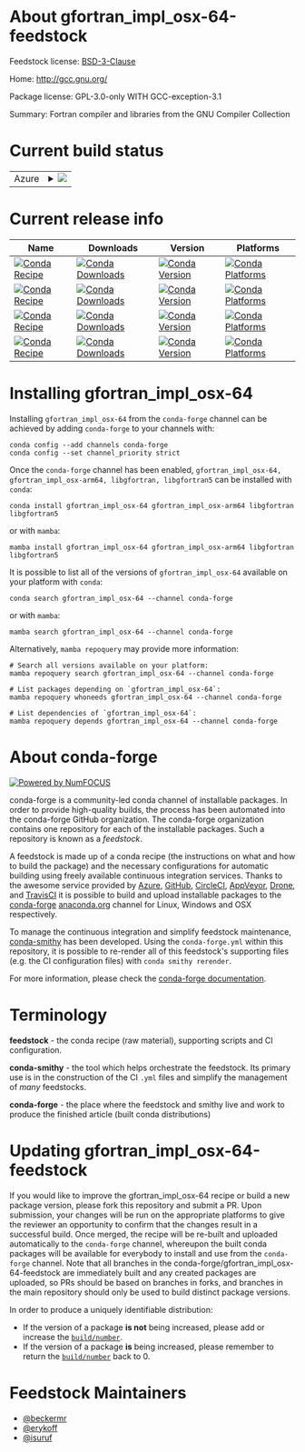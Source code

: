 About gfortran_impl_osx-64-feedstock
====================================

Feedstock license: [BSD-3-Clause](https://github.com/conda-forge/gfortran_impl_osx-64-feedstock/blob/main/LICENSE.txt)

Home: http://gcc.gnu.org/

Package license: GPL-3.0-only WITH GCC-exception-3.1

Summary: Fortran compiler and libraries from the GNU Compiler Collection

Current build status
====================


<table>
    
  <tr>
    <td>Azure</td>
    <td>
      <details>
        <summary>
          <a href="https://dev.azure.com/conda-forge/feedstock-builds/_build/latest?definitionId=6149&branchName=main">
            <img src="https://dev.azure.com/conda-forge/feedstock-builds/_apis/build/status/gfortran_impl_osx-64-feedstock?branchName=main">
          </a>
        </summary>
        <table>
          <thead><tr><th>Variant</th><th>Status</th></tr></thead>
          <tbody><tr>
              <td>linux_64_cross_target_platformosx-64gfortran_maj_ver13gfortran_version13.4.0macos_machinex86_64-apple-darwin13.4.0</td>
              <td>
                <a href="https://dev.azure.com/conda-forge/feedstock-builds/_build/latest?definitionId=6149&branchName=main">
                  <img src="https://dev.azure.com/conda-forge/feedstock-builds/_apis/build/status/gfortran_impl_osx-64-feedstock?branchName=main&jobName=linux&configuration=linux%20linux_64_cross_target_platformosx-64gfortran_maj_ver13gfortran_version13.4.0macos_machinex86_64-apple-darwin13.4.0" alt="variant">
                </a>
              </td>
            </tr><tr>
              <td>linux_64_cross_target_platformosx-64gfortran_maj_ver14gfortran_version14.3.0macos_machinex86_64-apple-darwin13.4.0</td>
              <td>
                <a href="https://dev.azure.com/conda-forge/feedstock-builds/_build/latest?definitionId=6149&branchName=main">
                  <img src="https://dev.azure.com/conda-forge/feedstock-builds/_apis/build/status/gfortran_impl_osx-64-feedstock?branchName=main&jobName=linux&configuration=linux%20linux_64_cross_target_platformosx-64gfortran_maj_ver14gfortran_version14.3.0macos_machinex86_64-apple-darwin13.4.0" alt="variant">
                </a>
              </td>
            </tr><tr>
              <td>linux_64_cross_target_platformosx-64gfortran_maj_ver15gfortran_version15.2.0macos_machinex86_64-apple-darwin13.4.0</td>
              <td>
                <a href="https://dev.azure.com/conda-forge/feedstock-builds/_build/latest?definitionId=6149&branchName=main">
                  <img src="https://dev.azure.com/conda-forge/feedstock-builds/_apis/build/status/gfortran_impl_osx-64-feedstock?branchName=main&jobName=linux&configuration=linux%20linux_64_cross_target_platformosx-64gfortran_maj_ver15gfortran_version15.2.0macos_machinex86_64-apple-darwin13.4.0" alt="variant">
                </a>
              </td>
            </tr><tr>
              <td>linux_64_cross_target_platformosx-arm64gfortran_maj_ver13gfortran_version13.4.0macos_machinearm64-apple-darwin20.0.0</td>
              <td>
                <a href="https://dev.azure.com/conda-forge/feedstock-builds/_build/latest?definitionId=6149&branchName=main">
                  <img src="https://dev.azure.com/conda-forge/feedstock-builds/_apis/build/status/gfortran_impl_osx-64-feedstock?branchName=main&jobName=linux&configuration=linux%20linux_64_cross_target_platformosx-arm64gfortran_maj_ver13gfortran_version13.4.0macos_machinearm64-apple-darwin20.0.0" alt="variant">
                </a>
              </td>
            </tr><tr>
              <td>linux_64_cross_target_platformosx-arm64gfortran_maj_ver14gfortran_version14.3.0macos_machinearm64-apple-darwin20.0.0</td>
              <td>
                <a href="https://dev.azure.com/conda-forge/feedstock-builds/_build/latest?definitionId=6149&branchName=main">
                  <img src="https://dev.azure.com/conda-forge/feedstock-builds/_apis/build/status/gfortran_impl_osx-64-feedstock?branchName=main&jobName=linux&configuration=linux%20linux_64_cross_target_platformosx-arm64gfortran_maj_ver14gfortran_version14.3.0macos_machinearm64-apple-darwin20.0.0" alt="variant">
                </a>
              </td>
            </tr><tr>
              <td>linux_64_cross_target_platformosx-arm64gfortran_maj_ver15gfortran_version15.2.0macos_machinearm64-apple-darwin20.0.0</td>
              <td>
                <a href="https://dev.azure.com/conda-forge/feedstock-builds/_build/latest?definitionId=6149&branchName=main">
                  <img src="https://dev.azure.com/conda-forge/feedstock-builds/_apis/build/status/gfortran_impl_osx-64-feedstock?branchName=main&jobName=linux&configuration=linux%20linux_64_cross_target_platformosx-arm64gfortran_maj_ver15gfortran_version15.2.0macos_machinearm64-apple-darwin20.0.0" alt="variant">
                </a>
              </td>
            </tr><tr>
              <td>osx_64_cross_target_platformosx-64gfortran_maj_ver13gfortran_version13.4.0macos_machinex86_64-apple-darwin13.4.0</td>
              <td>
                <a href="https://dev.azure.com/conda-forge/feedstock-builds/_build/latest?definitionId=6149&branchName=main">
                  <img src="https://dev.azure.com/conda-forge/feedstock-builds/_apis/build/status/gfortran_impl_osx-64-feedstock?branchName=main&jobName=osx&configuration=osx%20osx_64_cross_target_platformosx-64gfortran_maj_ver13gfortran_version13.4.0macos_machinex86_64-apple-darwin13.4.0" alt="variant">
                </a>
              </td>
            </tr><tr>
              <td>osx_64_cross_target_platformosx-64gfortran_maj_ver14gfortran_version14.3.0macos_machinex86_64-apple-darwin13.4.0</td>
              <td>
                <a href="https://dev.azure.com/conda-forge/feedstock-builds/_build/latest?definitionId=6149&branchName=main">
                  <img src="https://dev.azure.com/conda-forge/feedstock-builds/_apis/build/status/gfortran_impl_osx-64-feedstock?branchName=main&jobName=osx&configuration=osx%20osx_64_cross_target_platformosx-64gfortran_maj_ver14gfortran_version14.3.0macos_machinex86_64-apple-darwin13.4.0" alt="variant">
                </a>
              </td>
            </tr><tr>
              <td>osx_64_cross_target_platformosx-64gfortran_maj_ver15gfortran_version15.2.0macos_machinex86_64-apple-darwin13.4.0</td>
              <td>
                <a href="https://dev.azure.com/conda-forge/feedstock-builds/_build/latest?definitionId=6149&branchName=main">
                  <img src="https://dev.azure.com/conda-forge/feedstock-builds/_apis/build/status/gfortran_impl_osx-64-feedstock?branchName=main&jobName=osx&configuration=osx%20osx_64_cross_target_platformosx-64gfortran_maj_ver15gfortran_version15.2.0macos_machinex86_64-apple-darwin13.4.0" alt="variant">
                </a>
              </td>
            </tr><tr>
              <td>osx_64_cross_target_platformosx-arm64gfortran_maj_ver13gfortran_version13.4.0macos_machinearm64-apple-darwin20.0.0</td>
              <td>
                <a href="https://dev.azure.com/conda-forge/feedstock-builds/_build/latest?definitionId=6149&branchName=main">
                  <img src="https://dev.azure.com/conda-forge/feedstock-builds/_apis/build/status/gfortran_impl_osx-64-feedstock?branchName=main&jobName=osx&configuration=osx%20osx_64_cross_target_platformosx-arm64gfortran_maj_ver13gfortran_version13.4.0macos_machinearm64-apple-darwin20.0.0" alt="variant">
                </a>
              </td>
            </tr><tr>
              <td>osx_64_cross_target_platformosx-arm64gfortran_maj_ver14gfortran_version14.3.0macos_machinearm64-apple-darwin20.0.0</td>
              <td>
                <a href="https://dev.azure.com/conda-forge/feedstock-builds/_build/latest?definitionId=6149&branchName=main">
                  <img src="https://dev.azure.com/conda-forge/feedstock-builds/_apis/build/status/gfortran_impl_osx-64-feedstock?branchName=main&jobName=osx&configuration=osx%20osx_64_cross_target_platformosx-arm64gfortran_maj_ver14gfortran_version14.3.0macos_machinearm64-apple-darwin20.0.0" alt="variant">
                </a>
              </td>
            </tr><tr>
              <td>osx_64_cross_target_platformosx-arm64gfortran_maj_ver15gfortran_version15.2.0macos_machinearm64-apple-darwin20.0.0</td>
              <td>
                <a href="https://dev.azure.com/conda-forge/feedstock-builds/_build/latest?definitionId=6149&branchName=main">
                  <img src="https://dev.azure.com/conda-forge/feedstock-builds/_apis/build/status/gfortran_impl_osx-64-feedstock?branchName=main&jobName=osx&configuration=osx%20osx_64_cross_target_platformosx-arm64gfortran_maj_ver15gfortran_version15.2.0macos_machinearm64-apple-darwin20.0.0" alt="variant">
                </a>
              </td>
            </tr><tr>
              <td>osx_arm64_cross_target_platformosx-64gfortran_maj_ver13gfortran_version13.4.0macos_machinex86_64-apple-darwin13.4.0</td>
              <td>
                <a href="https://dev.azure.com/conda-forge/feedstock-builds/_build/latest?definitionId=6149&branchName=main">
                  <img src="https://dev.azure.com/conda-forge/feedstock-builds/_apis/build/status/gfortran_impl_osx-64-feedstock?branchName=main&jobName=osx&configuration=osx%20osx_arm64_cross_target_platformosx-64gfortran_maj_ver13gfortran_version13.4.0macos_machinex86_64-apple-darwin13.4.0" alt="variant">
                </a>
              </td>
            </tr><tr>
              <td>osx_arm64_cross_target_platformosx-64gfortran_maj_ver14gfortran_version14.3.0macos_machinex86_64-apple-darwin13.4.0</td>
              <td>
                <a href="https://dev.azure.com/conda-forge/feedstock-builds/_build/latest?definitionId=6149&branchName=main">
                  <img src="https://dev.azure.com/conda-forge/feedstock-builds/_apis/build/status/gfortran_impl_osx-64-feedstock?branchName=main&jobName=osx&configuration=osx%20osx_arm64_cross_target_platformosx-64gfortran_maj_ver14gfortran_version14.3.0macos_machinex86_64-apple-darwin13.4.0" alt="variant">
                </a>
              </td>
            </tr><tr>
              <td>osx_arm64_cross_target_platformosx-64gfortran_maj_ver15gfortran_version15.2.0macos_machinex86_64-apple-darwin13.4.0</td>
              <td>
                <a href="https://dev.azure.com/conda-forge/feedstock-builds/_build/latest?definitionId=6149&branchName=main">
                  <img src="https://dev.azure.com/conda-forge/feedstock-builds/_apis/build/status/gfortran_impl_osx-64-feedstock?branchName=main&jobName=osx&configuration=osx%20osx_arm64_cross_target_platformosx-64gfortran_maj_ver15gfortran_version15.2.0macos_machinex86_64-apple-darwin13.4.0" alt="variant">
                </a>
              </td>
            </tr><tr>
              <td>osx_arm64_cross_target_platformosx-arm64gfortran_maj_ver13gfortran_version13.4.0macos_machinearm64-apple-darwin20.0.0</td>
              <td>
                <a href="https://dev.azure.com/conda-forge/feedstock-builds/_build/latest?definitionId=6149&branchName=main">
                  <img src="https://dev.azure.com/conda-forge/feedstock-builds/_apis/build/status/gfortran_impl_osx-64-feedstock?branchName=main&jobName=osx&configuration=osx%20osx_arm64_cross_target_platformosx-arm64gfortran_maj_ver13gfortran_version13.4.0macos_machinearm64-apple-darwin20.0.0" alt="variant">
                </a>
              </td>
            </tr><tr>
              <td>osx_arm64_cross_target_platformosx-arm64gfortran_maj_ver14gfortran_version14.3.0macos_machinearm64-apple-darwin20.0.0</td>
              <td>
                <a href="https://dev.azure.com/conda-forge/feedstock-builds/_build/latest?definitionId=6149&branchName=main">
                  <img src="https://dev.azure.com/conda-forge/feedstock-builds/_apis/build/status/gfortran_impl_osx-64-feedstock?branchName=main&jobName=osx&configuration=osx%20osx_arm64_cross_target_platformosx-arm64gfortran_maj_ver14gfortran_version14.3.0macos_machinearm64-apple-darwin20.0.0" alt="variant">
                </a>
              </td>
            </tr><tr>
              <td>osx_arm64_cross_target_platformosx-arm64gfortran_maj_ver15gfortran_version15.2.0macos_machinearm64-apple-darwin20.0.0</td>
              <td>
                <a href="https://dev.azure.com/conda-forge/feedstock-builds/_build/latest?definitionId=6149&branchName=main">
                  <img src="https://dev.azure.com/conda-forge/feedstock-builds/_apis/build/status/gfortran_impl_osx-64-feedstock?branchName=main&jobName=osx&configuration=osx%20osx_arm64_cross_target_platformosx-arm64gfortran_maj_ver15gfortran_version15.2.0macos_machinearm64-apple-darwin20.0.0" alt="variant">
                </a>
              </td>
            </tr>
          </tbody>
        </table>
      </details>
    </td>
  </tr>
</table>

Current release info
====================

| Name | Downloads | Version | Platforms |
| --- | --- | --- | --- |
| [![Conda Recipe](https://img.shields.io/badge/recipe-gfortran__impl__osx--64-green.svg)](https://anaconda.org/conda-forge/gfortran_impl_osx-64) | [![Conda Downloads](https://img.shields.io/conda/dn/conda-forge/gfortran_impl_osx-64.svg)](https://anaconda.org/conda-forge/gfortran_impl_osx-64) | [![Conda Version](https://img.shields.io/conda/vn/conda-forge/gfortran_impl_osx-64.svg)](https://anaconda.org/conda-forge/gfortran_impl_osx-64) | [![Conda Platforms](https://img.shields.io/conda/pn/conda-forge/gfortran_impl_osx-64.svg)](https://anaconda.org/conda-forge/gfortran_impl_osx-64) |
| [![Conda Recipe](https://img.shields.io/badge/recipe-gfortran__impl__osx--arm64-green.svg)](https://anaconda.org/conda-forge/gfortran_impl_osx-arm64) | [![Conda Downloads](https://img.shields.io/conda/dn/conda-forge/gfortran_impl_osx-arm64.svg)](https://anaconda.org/conda-forge/gfortran_impl_osx-arm64) | [![Conda Version](https://img.shields.io/conda/vn/conda-forge/gfortran_impl_osx-arm64.svg)](https://anaconda.org/conda-forge/gfortran_impl_osx-arm64) | [![Conda Platforms](https://img.shields.io/conda/pn/conda-forge/gfortran_impl_osx-arm64.svg)](https://anaconda.org/conda-forge/gfortran_impl_osx-arm64) |
| [![Conda Recipe](https://img.shields.io/badge/recipe-libgfortran-green.svg)](https://anaconda.org/conda-forge/libgfortran) | [![Conda Downloads](https://img.shields.io/conda/dn/conda-forge/libgfortran.svg)](https://anaconda.org/conda-forge/libgfortran) | [![Conda Version](https://img.shields.io/conda/vn/conda-forge/libgfortran.svg)](https://anaconda.org/conda-forge/libgfortran) | [![Conda Platforms](https://img.shields.io/conda/pn/conda-forge/libgfortran.svg)](https://anaconda.org/conda-forge/libgfortran) |
| [![Conda Recipe](https://img.shields.io/badge/recipe-libgfortran5-green.svg)](https://anaconda.org/conda-forge/libgfortran5) | [![Conda Downloads](https://img.shields.io/conda/dn/conda-forge/libgfortran5.svg)](https://anaconda.org/conda-forge/libgfortran5) | [![Conda Version](https://img.shields.io/conda/vn/conda-forge/libgfortran5.svg)](https://anaconda.org/conda-forge/libgfortran5) | [![Conda Platforms](https://img.shields.io/conda/pn/conda-forge/libgfortran5.svg)](https://anaconda.org/conda-forge/libgfortran5) |

Installing gfortran_impl_osx-64
===============================

Installing `gfortran_impl_osx-64` from the `conda-forge` channel can be achieved by adding `conda-forge` to your channels with:

```
conda config --add channels conda-forge
conda config --set channel_priority strict
```

Once the `conda-forge` channel has been enabled, `gfortran_impl_osx-64, gfortran_impl_osx-arm64, libgfortran, libgfortran5` can be installed with `conda`:

```
conda install gfortran_impl_osx-64 gfortran_impl_osx-arm64 libgfortran libgfortran5
```

or with `mamba`:

```
mamba install gfortran_impl_osx-64 gfortran_impl_osx-arm64 libgfortran libgfortran5
```

It is possible to list all of the versions of `gfortran_impl_osx-64` available on your platform with `conda`:

```
conda search gfortran_impl_osx-64 --channel conda-forge
```

or with `mamba`:

```
mamba search gfortran_impl_osx-64 --channel conda-forge
```

Alternatively, `mamba repoquery` may provide more information:

```
# Search all versions available on your platform:
mamba repoquery search gfortran_impl_osx-64 --channel conda-forge

# List packages depending on `gfortran_impl_osx-64`:
mamba repoquery whoneeds gfortran_impl_osx-64 --channel conda-forge

# List dependencies of `gfortran_impl_osx-64`:
mamba repoquery depends gfortran_impl_osx-64 --channel conda-forge
```


About conda-forge
=================

[![Powered by
NumFOCUS](https://img.shields.io/badge/powered%20by-NumFOCUS-orange.svg?style=flat&colorA=E1523D&colorB=007D8A)](https://numfocus.org)

conda-forge is a community-led conda channel of installable packages.
In order to provide high-quality builds, the process has been automated into the
conda-forge GitHub organization. The conda-forge organization contains one repository
for each of the installable packages. Such a repository is known as a *feedstock*.

A feedstock is made up of a conda recipe (the instructions on what and how to build
the package) and the necessary configurations for automatic building using freely
available continuous integration services. Thanks to the awesome service provided by
[Azure](https://azure.microsoft.com/en-us/services/devops/), [GitHub](https://github.com/),
[CircleCI](https://circleci.com/), [AppVeyor](https://www.appveyor.com/),
[Drone](https://cloud.drone.io/welcome), and [TravisCI](https://travis-ci.com/)
it is possible to build and upload installable packages to the
[conda-forge](https://anaconda.org/conda-forge) [anaconda.org](https://anaconda.org/)
channel for Linux, Windows and OSX respectively.

To manage the continuous integration and simplify feedstock maintenance,
[conda-smithy](https://github.com/conda-forge/conda-smithy) has been developed.
Using the ``conda-forge.yml`` within this repository, it is possible to re-render all of
this feedstock's supporting files (e.g. the CI configuration files) with ``conda smithy rerender``.

For more information, please check the [conda-forge documentation](https://conda-forge.org/docs/).

Terminology
===========

**feedstock** - the conda recipe (raw material), supporting scripts and CI configuration.

**conda-smithy** - the tool which helps orchestrate the feedstock.
                   Its primary use is in the construction of the CI ``.yml`` files
                   and simplify the management of *many* feedstocks.

**conda-forge** - the place where the feedstock and smithy live and work to
                  produce the finished article (built conda distributions)


Updating gfortran_impl_osx-64-feedstock
=======================================

If you would like to improve the gfortran_impl_osx-64 recipe or build a new
package version, please fork this repository and submit a PR. Upon submission,
your changes will be run on the appropriate platforms to give the reviewer an
opportunity to confirm that the changes result in a successful build. Once
merged, the recipe will be re-built and uploaded automatically to the
`conda-forge` channel, whereupon the built conda packages will be available for
everybody to install and use from the `conda-forge` channel.
Note that all branches in the conda-forge/gfortran_impl_osx-64-feedstock are
immediately built and any created packages are uploaded, so PRs should be based
on branches in forks, and branches in the main repository should only be used to
build distinct package versions.

In order to produce a uniquely identifiable distribution:
 * If the version of a package **is not** being increased, please add or increase
   the [``build/number``](https://docs.conda.io/projects/conda-build/en/latest/resources/define-metadata.html#build-number-and-string).
 * If the version of a package **is** being increased, please remember to return
   the [``build/number``](https://docs.conda.io/projects/conda-build/en/latest/resources/define-metadata.html#build-number-and-string)
   back to 0.

Feedstock Maintainers
=====================

* [@beckermr](https://github.com/beckermr/)
* [@erykoff](https://github.com/erykoff/)
* [@isuruf](https://github.com/isuruf/)

